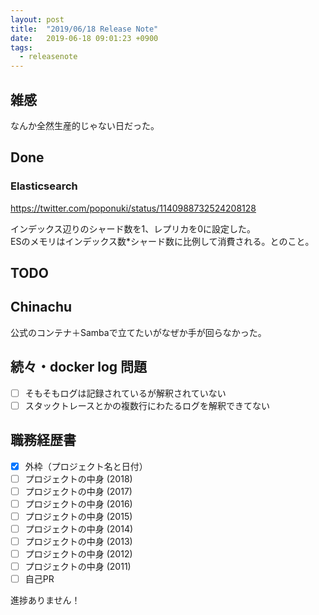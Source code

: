 ```yaml
---
layout: post
title:  "2019/06/18 Release Note"
date:   2019-06-18 09:01:23 +0900
tags:
  - releasenote
---
```

## 雑感

なんか全然生産的じゃない日だった。

## Done

### Elasticsearch

https://twitter.com/poponuki/status/1140988732524208128

インデックス辺りのシャード数を1、レプリカを0に設定した。  
ESのメモリはインデックス数*シャード数に比例して消費される。とのこと。

## TODO 

## Chinachu

公式のコンテナ＋Sambaで立てたいがなぜか手が回らなかった。

## 続々・docker log 問題

- [ ] そもそもログは記録されているが解釈されていない
- [ ] スタックトレースとかの複数行にわたるログを解釈できてない

## 職務経歴書

- [x] 外枠（プロジェクト名と日付）
- [ ] プロジェクトの中身 (2018)
- [ ] プロジェクトの中身 (2017)
- [ ] プロジェクトの中身 (2016)
- [ ] プロジェクトの中身 (2015)
- [ ] プロジェクトの中身 (2014)
- [ ] プロジェクトの中身 (2013)
- [ ] プロジェクトの中身 (2012)
- [ ] プロジェクトの中身 (2011)
- [ ] 自己PR

進捗ありません！
